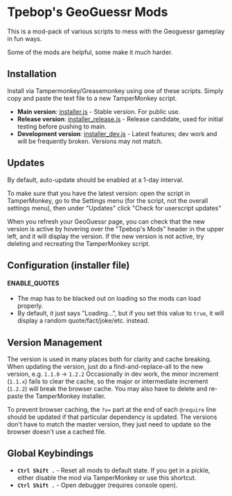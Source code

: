 # Tpebop's GeoGuessr Mods

This is a mod-pack of various scripts to mess with the Geoguessr gameplay in fun ways.

Some of the mods are helpful, some make it much harder.



## Installation

Install via Tampermonkey/Greasemonkey using one of these scripts. Simply copy and paste the text file to a new TamperMonkey script.

- **Main version**: [installer.js](https://raw.githubusercontent.com/tpebop54/geoguessr_mods/refs/heads/master/installer.js) - Stable version. For public use.
- **Release version**: [installer_release.js](https://raw.githubusercontent.com/tpebop54/geoguessr_mods/refs/heads/master/installer_release.js) - Release candidate, used for initial testing before pushing to main.
- **Development version**: [installer_dev.js](https://raw.githubusercontent.com/tpebop54/geoguessr_mods/refs/heads/master/installer_dev.js) - Latest features; dev work and will be frequently broken. Versions may not match.


## Updates

By default, auto-update should be enabled at a 1-day interval.

To make sure that you have the latest version: open the script in TamperMonkey, go to the Settings menu (for the script, not the overall settings menu), then under "Updates" click "Check for userscript updates"

When you refresh your GeoGuessr page, you can check that the new version is active by hovering over the "Tpebop's Mods" header in the upper left, and it will display the version. If the new version is not active, try deleting and recreating the TamperMonkey script.




## Configuration (installer file)

#### ENABLE_QUOTES

- The map has to be blacked out on loading so the mods can load properly.
- By default, it just says "Loading...", but if you set this value to `true`, it will display a random quote/fact/joke/etc. instead.


## Version Management

The version is used in many places both for clarity and cache breaking. When updating the version, just do a find-and-replace-all to the new version, e.g. `1.1.0` -> `1.2.2`
Occasionally in dev work, the minor increment (`1.1.x`) fails to clear the cache, so the major or intermediate increment (`1.2.2`) will break the browser cache. You may also have to delete and re-paste the TamperMonkey installer.

To prevent browser caching, the `?v=` part at the end of each `@require` line should be updated if that particular dependency is updated. The versions don't have to match the master version, they just need to update so the browser doesn't use a cached file.




## Global Keybindings

- **`Ctrl Shift .`** - Reset all mods to default state. If you get in a pickle, either disable the mod via TamperMonkey or use this shortcut.
- **`Ctrl Shift .`** - Open debugger (requires console open).

